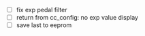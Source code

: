 - [ ] fix exp pedal filter
- [ ] return from cc_config: no exp value display
- [ ] save last to eeprom
